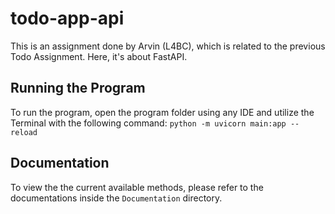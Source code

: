 # todo-app-api

This is an assignment done by Arvin (L4BC), which is related to the previous Todo Assignment. Here, it's about FastAPI.  <br>

## Running the Program <br>

To run the program, open the program folder using any IDE and utilize the Terminal with the following command: `python -m uvicorn main:app --reload`

## Documentation <br>

To view the the current available methods, please refer to the documentations inside the `Documentation` directory.

